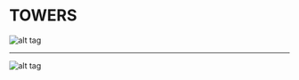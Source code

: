 # TOWERS

![alt tag](https://banner2.cleanpng.com/20180328/wfe/kisspng-new-york-city-chicago-skyline-silhouette-cityscape-city-5abb88f6ae1873.0945404915222397347131.jpg)


_____

![alt tag](https://sun3-11.userapi.com/Gy4eq9586xpzNNoCAXQ39RynH3UZq0HP8uv5gg/4x0G7vZ153E.jpg)
